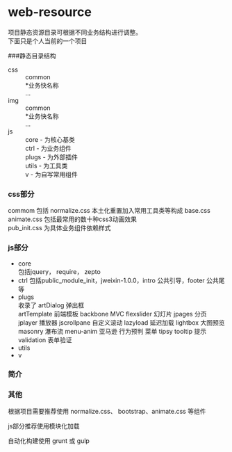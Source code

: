 # web-resource

项目静态资源目录可根据不同业务结构进行调整。  
下面只是个人当前的一个项目

###静态目录结构
<dl>
<dt>css</dt>
<dd>common</dd>
<dd>*业务快名称</dd>
<dd>...</dd>
<dt>img</dt>
<dd>common</dd>
<dd>*业务快名称</dd>
<dd>...</dd>
<dt>js</dt>
<dd>core - 为核心基类</dd>
<dd>ctrl - 为业务组件</dd>
<dd>plugs - 为外部插件</dd>
<dd>utils - 为工具类</dd>
<dd>v - 为自写常用组件</dd>
<dl>

### css部分
commom 包括 normalize.css 本土化重置加入常用工具类等构成 base.css  
animate.css 包括最常用的数十种css3动画效果  
pub_init.css 为具体业务组件依赖样式

### js部分
* core  
    包括jquery， require， zepto
* ctrl
    包括public_module_init，jweixin-1.0.0，intro 公共引导，footer 公共尾等
* plugs  
    收录了 artDialog 弹出框  
    artTemplate 前端模板
    backbone MVC
    flexslider 幻灯片
    jpages 分页
    jplayer 播放器
    jscrollpane 自定义滚动
    lazyload 延迟加载
    lightbox 大图预览
    masonry 瀑布流
    menu-anim 亚马逊 行为预判 菜单
    tipsy   tooltip 提示
    validation 表单验证
* utils
* v

### 简介

  
  


### 其他
根据项目需要推荐使用 normalize.css、 bootstrap、animate.css 等组件

js部分推荐使用模块化加载

自动化构建使用 grunt 或 gulp
